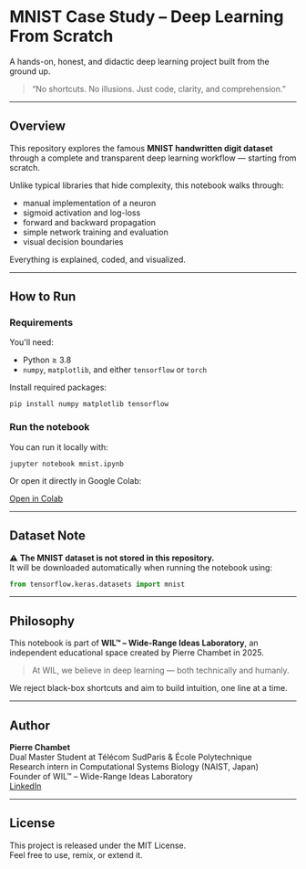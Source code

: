 # MNIST Case Study – Deep Learning From Scratch

A hands-on, honest, and didactic deep learning project built from the ground up.

> “No shortcuts. No illusions. Just code, clarity, and comprehension.”

---

## Overview

This repository explores the famous **MNIST handwritten digit dataset** through a complete and transparent deep learning workflow — starting from scratch.

Unlike typical libraries that hide complexity, this notebook walks through:
- manual implementation of a neuron
- sigmoid activation and log-loss
- forward and backward propagation
- simple network training and evaluation
- visual decision boundaries

Everything is explained, coded, and visualized.

---

## How to Run

### Requirements

You'll need:
- Python ≥ 3.8
- `numpy`, `matplotlib`, and either `tensorflow` or `torch`

Install required packages:

```
pip install numpy matplotlib tensorflow
```

### Run the notebook

You can run it locally with:

```
jupyter notebook mnist.ipynb
```

Or open it directly in Google Colab:

[Open in Colab](https://colab.research.google.com/github/Pchambet/mnist-case-study/blob/main/mnist.ipynb)

---

## Dataset Note

⚠️ **The MNIST dataset is not stored in this repository.**  
It will be downloaded automatically when running the notebook using:

```python
from tensorflow.keras.datasets import mnist
```

---

## Philosophy

This notebook is part of **WIL™ – Wide-Range Ideas Laboratory**, an independent educational space created by Pierre Chambet in 2025.

> At WIL, we believe in deep learning — both technically and humanly.

We reject black-box shortcuts and aim to build intuition, one line at a time.

---

## Author

**Pierre Chambet**  
Dual Master Student at Télécom SudParis & École Polytechnique  
Research intern in Computational Systems Biology (NAIST, Japan)  
Founder of WIL™ – Wide-Range Ideas Laboratory  
[LinkedIn](https://www.linkedin.com/in/pierrechambet)

---

## License

This project is released under the MIT License.  
Feel free to use, remix, or extend it.